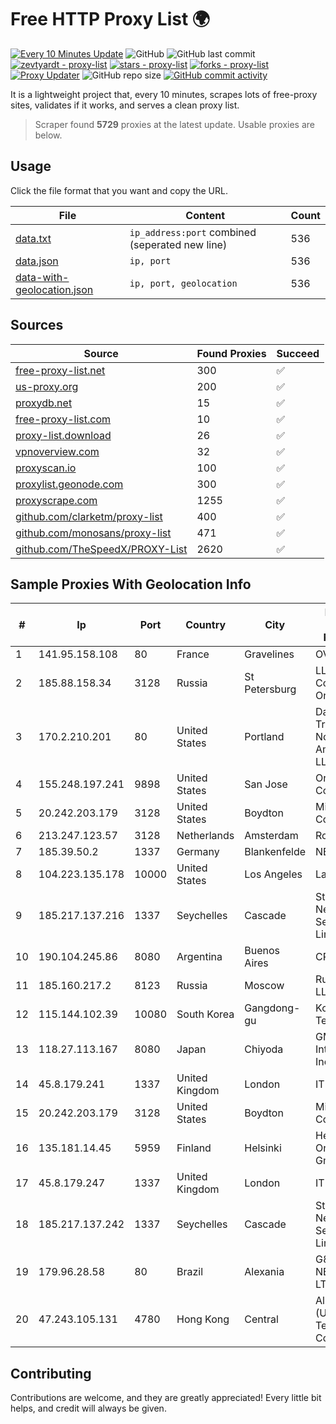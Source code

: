 
# Free HTTP Proxy List 🌍

[![Every 10 Minutes Update](https://github.com/mertguvencli/http-proxy-list/actions/workflows/main.yml/badge.svg?branch=main)](https://github.com/mertguvencli/http-proxy-list/actions/workflows/main.yml)
![GitHub](https://img.shields.io/github/license/mertguvencli/http-proxy-list)
![GitHub last commit](https://img.shields.io/github/last-commit/mertguvencli/http-proxy-list)
[![zevtyardt - proxy-list](https://img.shields.io/static/v1?label=zevtyardt&message=proxy-list&color=blue&logo=github)](https://github.com/zevtyardt/proxy-list "Go to GitHub repo")
[![stars - proxy-list](https://img.shields.io/github/stars/zevtyardt/proxy-list?style=social)](https://github.com/zevtyardt/proxy-list)
[![forks - proxy-list](https://img.shields.io/github/forks/zevtyardt/proxy-list?style=social)](https://github.com/zevtyardt/proxy-list)
[![Proxy Updater](https://github.com/zevtyardt/proxy-list/workflows/Proxy%20Updater/badge.svg)](https://github.com/zevtyardt/proxy-list/actions?query=workflow:"Proxy+Updater")
![GitHub repo size](https://img.shields.io/github/repo-size/zevtyardt/proxy-list)
[![GitHub commit activity](https://img.shields.io/github/commit-activity/m/zevtyardt/proxy-list?logo=commits)](https://github.com/zevtyardt/proxy-list/commits/main)

It is a lightweight project that, every 10 minutes, scrapes lots of free-proxy sites, validates if it works, and serves a clean proxy list.

> Scraper found **5729** proxies at the latest update. Usable proxies are below.

## Usage

Click the file format that you want and copy the URL.

|File|Content|Count|
|----|-------|-----|
|[data.txt](https://raw.githubusercontent.com/mertguvencli/http-proxy-list/main/proxy-list/data.txt)|`ip_address:port` combined (seperated new line)|536|
|[data.json](https://raw.githubusercontent.com/mertguvencli/http-proxy-list/main/proxy-list/data.json)|`ip, port`|536|
|[data-with-geolocation.json](https://raw.githubusercontent.com/mertguvencli/http-proxy-list/main/proxy-list/data-with-geolocation.json)|`ip, port, geolocation`|536|

## Sources

|Source|Found Proxies|Succeed|
|------|-------------|-------|
|[free-proxy-list.net](https://free-proxy-list.net)|300|✅|
|[us-proxy.org](https://www.us-proxy.org)|200|✅|
|[proxydb.net](http://proxydb.net)|15|✅|
|[free-proxy-list.com](https://free-proxy-list.com/?page=&port=&type%5B%5D=http&type%5B%5D=https&up_time=0&search=Search)|10|✅|
|[proxy-list.download](https://www.proxy-list.download/HTTP)|26|✅|
|[vpnoverview.com](https://vpnoverview.com/privacy/anonymous-browsing/free-proxy-servers)|32|✅|
|[proxyscan.io](https://www.proxyscan.io)|100|✅|
|[proxylist.geonode.com](https://proxylist.geonode.com/api/proxy-list?limit=300&page=1&sort_by=lastChecked&sort_type=desc&protocols=http,https)|300|✅|
|[proxyscrape.com](https://api.proxyscrape.com/v2/?request=displayproxies&protocol=http&timeout=10000&country=all&ssl=all&anonymity=all)|1255|✅|
|[github.com/clarketm/proxy-list](https://raw.githubusercontent.com/clarketm/proxy-list/master/proxy-list-raw.txt)|400|✅|
|[github.com/monosans/proxy-list](https://raw.githubusercontent.com/monosans/proxy-list/main/proxies/http.txt)|471|✅|
|[github.com/TheSpeedX/PROXY-List](https://raw.githubusercontent.com/TheSpeedX/PROXY-List/master/http.txt)|2620|✅|


## Sample Proxies With Geolocation Info

|#|Ip|Port|Country|City|Internet Service Provider|
|-|--|----|-------|----|-------------------------|
|1|141.95.158.108|80|France|Gravelines|OVH SAS|
|2|185.88.158.34|3128|Russia|St Petersburg|LLC Country Online|
|3|170.2.210.201|80|United States|Portland|Daimler Trucks of North America LLC|
|4|155.248.197.241|9898|United States|San Jose|Oracle Corporation|
|5|20.242.203.179|3128|United States|Boydton|Microsoft Corporation|
|6|213.247.123.57|3128|Netherlands|Amsterdam|Routit BV|
|7|185.39.50.2|1337|Germany|Blankenfelde|NETZNUTZ|
|8|104.223.135.178|10000|United States|Los Angeles|LayerHost|
|9|185.217.137.216|1337|Seychelles|Cascade|Stallion Network Services Limited|
|10|190.104.245.86|8080|Argentina|Buenos Aires|CPS|
|11|185.160.217.2|8123|Russia|Moscow|Rucomtech LLC|
|12|115.144.102.39|10080|South Korea|Gangdong-gu|Korea Telecom|
|13|118.27.113.167|8080|Japan|Chiyoda|GMO Internet, Inc.|
|14|45.8.179.241|1337|United Kingdom|London|IT WEB LTD|
|15|20.242.203.179|3128|United States|Boydton|Microsoft Corporation|
|16|135.181.14.45|5959|Finland|Helsinki|Hetzner Online GmbH|
|17|45.8.179.247|1337|United Kingdom|London|IT WEB LTD|
|18|185.217.137.242|1337|Seychelles|Cascade|Stallion Network Services Limited|
|19|179.96.28.58|80|Brazil|Alexania|G8 NETWORKS LTDA|
|20|47.243.105.131|4780|Hong Kong|Central|Alibaba (US) Technology Co., Ltd.|



## Contributing

Contributions are welcome, and they are greatly appreciated! Every
little bit helps, and credit will always be given.


